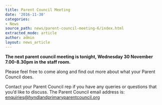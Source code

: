 ```yaml
---
title: Parent Council Meeting
date: '2016-11-30'
categories:
- News
source_path: news/parent-council-meeting-6/index.html
extracted_mode: article
author: admin
layout: news_article
---
```

**The next parent council meeting is tonight, Wednesday 30 November 7.00-8.30pm in the staff room.**

Please feel free to come along and find out more about what your Parent Council does.

Contact your Parent Council rep if you have any queries or questions that you’d like to discuss. The Parent Council email address is: [enquiries@hyndlandprimaryparentcouncil.org](mailto:enquiries@hyndlandprimaryparentcouncil.org)
